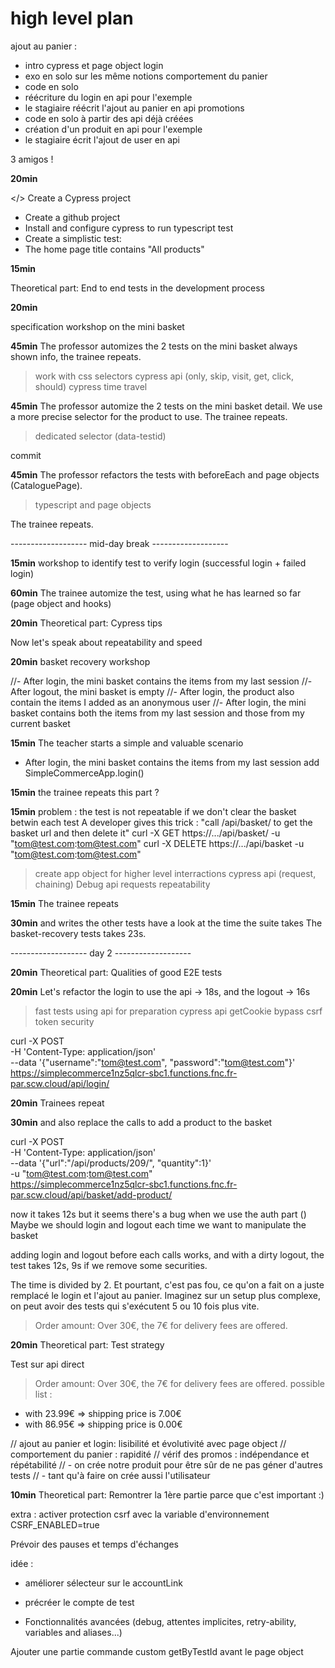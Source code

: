 # high level plan


ajout au panier :
- intro cypress et page object
login
- exo en solo sur les même notions
comportement du panier
- code en solo
- réécriture du login en api pour l'exemple
- le stagiaire réécrit l'ajout au panier en api
promotions
- code en solo à partir des api déjà créées
- création d'un produit en api pour l'exemple
- le stagiaire écrit l'ajout de user en api

3 amigos !


**20min**

</> Create a Cypress project
- Create a github project
- Install and configure cypress to run typescript test
- Create a simplistic test:
- The home page title contains "All products"

**15min**

Theoretical part: End to end tests in the development process


**20min**

specification workshop on the mini basket


**45min**
The professor automizes the 2 tests on the mini basket always shown info,
the trainee repeats.

> work with css selectors
> cypress api (only, skip, visit, get, click, should)
> cypress time travel

**45min**
The professor automize the 2 tests on the mini basket detail.
We use a more precise selector for the product to use.
The trainee repeats.

> dedicated selector (data-testid)

commit

**45min**
The professor refactors the tests with beforeEach and page objects (CataloguePage).

> typescript and page objects

The trainee repeats.


------------------- mid-day break -------------------


**15min**
workshop to identify test to verify login
(successful login + failed login)

**60min**
The trainee automize the test, using what he has learned so far (page object and hooks)


**20min**
Theoretical part: Cypress tips


Now let's speak about repeatability and speed

**20min**
basket recovery workshop

//- After login, the mini basket contains the items from my last session
//- After logout, the mini basket is empty
//- After login, the product also contain the items I added as an anonymous user
//- After login, the mini basket contains both the items from my last session and those from my current basket

**15min**
The teacher starts a simple and valuable scenario
- After login, the mini basket contains the items from my last session
add SimpleCommerceApp.login()

**15min**
the trainee repeats this part ?

**15min**
problem : the test is not repeatable if we don't clear the basket betwin each test
A developer gives this trick :
"call /api/basket/ to get the basket url and then delete it"
curl -X GET https://.../api/basket/ -u "tom@test.com:tom@test.com"
curl -X DELETE https://.../api/basket -u "tom@test.com:tom@test.com"

> create app object for higher level interractions
> cypress api (request, chaining)
> Debug api requests
> repeatability

**15min**
The trainee repeats

**30min**
and writes the other tests
have a look at the time the suite takes
The basket-recovery tests takes 23s.

------------------- day 2 -------------------

**20min**
Theoretical part: Qualities of good E2E tests

**20min**
Let's refactor the login to use the api -> 18s, and the logout -> 16s 
> fast tests using api for preparation
> cypress api getCookie
> bypass csrf token security

curl -X POST \
  -H 'Content-Type: application/json' \
  --data '{"username":"tom@test.com", "password":"tom@test.com"}' \
  https://simplecommerce1nz5qlcr-sbc1.functions.fnc.fr-par.scw.cloud/api/login/

**20min**
Trainees repeat

**30min**
and also replace the calls to add a product to the basket

curl -X POST \
  -H 'Content-Type: application/json' \
  --data '{"url":"/api/products/209/", "quantity":1}' \
  -u "tom@test.com:tom@test.com" \
  https://simplecommerce1nz5qlcr-sbc1.functions.fnc.fr-par.scw.cloud/api/basket/add-product/

now it takes 12s
but it seems there's a bug when we use the auth part ()
Maybe we should login and logout each time we want to manipulate the basket

adding login and logout before each calls works, and with a dirty logout, the test takes 12s, 9s if we remove some securities.

The time is divided by 2. Et pourtant, c'est pas fou, ce qu'on a fait
on a juste remplacé le login et l'ajout au panier.
Imaginez sur un setup plus complexe, on peut avoir des tests qui s'exécutent 5 ou 10 fois plus vite.


> Order amount:
> Over 30€, the 7€ for delivery fees are offered.


**20min**
Theoretical part: Test strategy

Test sur api direct

> Order amount: Over 30€, the 7€ for delivery fees are offered.
possible list :
+ with 23.99€ => shipping price is 7.00€
+ with 86.95€ => shipping price is 0.00€




// ajout au panier et login: lisibilité et évolutivité avec page object
// comportement du panier : rapidité
// vérif des promos : indépendance et répétabilité
//  - on crée notre produit pour être sûr de ne pas géner d'autres tests
//  - tant qu'à faire on crée aussi l'utilisateur



**10min**
Theoretical part: Remontrer la 1ère partie parce que c'est important :)


extra :
activer protection csrf avec la variable d'environnement CSRF_ENABLED=true


Prévoir des pauses et temps d'échanges

idée :
- améliorer sélecteur sur le accountLink
- précréer le compte de test



- Fonctionnalités avancées (debug, attentes implicites, retry-ability, variables and aliases...)

Ajouter une partie commande custom getByTestId avant le page object

